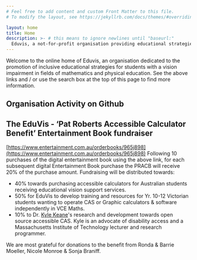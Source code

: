 ```yaml
---
# Feel free to add content and custom Front Matter to this file.
# To modify the layout, see https://jekyllrb.com/docs/themes/#overriding-theme-defaults

layout: home
title: Home
description: >- # this means to ignore newlines until "baseurl:"
  Eduvis, a not-for-profit organisation providing educational strategies for blind and vision (visually) impaired students taking up studies in mathematics and physical education within higher education.  Founded by Charlie Roberts.  Provides funding for accessible calculators, research and development of accessible CAS software calculators and presentations as a resource for VI students on available CAS solutions.
---
```


Welcome to the online home of Eduvis, an organisation dedicated to the promotion of inclusive educational strategies for students with a vision impairment in fields of mathematics and physical education.  See the above links and / or use the search box at the top of this page to find more information.

## Organisation Activity on Github
<div class="github-profile-badge" data-user="eduvis"></div>
<script src="https://cdn.jsdelivr.net/gh/Rapsssito/github-profile-badge@latest/src/widget.min.js"></script>

## The EduVis - &lsquo;Pat Roberts Accessible Calculator Benefit&rsquo; Entertainment Book fundraiser
[https://www.entertainment.com.au/orderbooks/965j898](https://www.entertainment.com.au/orderbooks/965j898)
Following 10 purchases of the digital entertainment book using the above link, for each subsequent digital Entertainment Book purchase the PRACB will receive 20% of the purchase amount. Fundraising will be distributed towards:
* 40% towards purchasing accessible calculators for Australian students receiving educational vision support services. 
* 50% for EduVis to develop training and resources for Yr. 10-12 Victorian students wanting to operate CAS or Graphic calculators & software independently in VCE Maths.
* 10% to Dr. [Kyle Keane](http://www.kylekeane.com/)'s research and development towards open source accessible CAS. Kyle is an advocate of disability access and a Massachusetts Institute of Technology lecturer and research programmer.

We are most grateful for donations to the benefit from Ronda & Barrie Moeller, Nicole Monroe & Sonja Braniff.